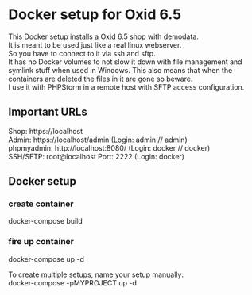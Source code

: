 # Docker setup for Oxid 6.5

This Docker setup installs a Oxid 6.5 shop with demodata.  
It is meant to be used just like a real linux webserver.  
So you have to connect to it via ssh and sftp.  
It has no Docker volumes to not slow it down with file management and symlink stuff when used in Windows.
This also means that when the containers are deleted the files in it are gone so beware.  
I use it with PHPStorm in a remote host with SFTP access configuration.

## Important URLs
Shop: https://localhost  
Admin: https://localhost/admin (Login:  admin // admin)  
phpmyadmin: http://localhost:8080/ (Login: docker // docker)  
SSH/SFTP: root@localhost Port: 2222 (Login: docker)

## Docker setup

### create container
docker-compose build
### fire up container
docker-compose up -d  
  
To create multiple setups, name your setup manually:    
docker-compose -pMYPROJECT up -d
